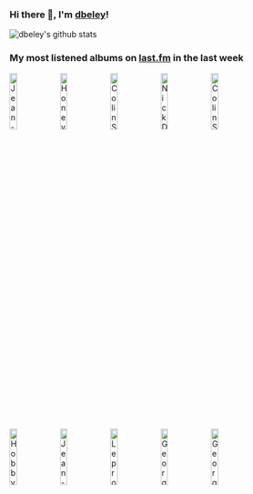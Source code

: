 ### Hi there 👋, I'm [dbeley](https://dbeley.ovh/en)!

![dbeley's github stats](https://github-readme-stats.vercel.app/api?username=dbeley)

### My most listened albums on [last.fm](https://www.last.fm/user/d_beley) in the last week

[<img src='https://lastfm.freetls.fastly.net/i/u/300x300/b67f68b12dbd49938506fabdc89a1c16.jpg' width='16%' height='16%' alt='Jean-Philippe Goude - Pour LInstant'>](https://www.last.fm/music/jean-philippe%2bgoude/pour%2bl%2527instant)&nbsp;
[<img src='https://lastfm.freetls.fastly.net/i/u/300x300/353c00aa354dc8d1dab2dc3605dba3c6.jpg' width='16%' height='16%' alt='Honeyglaze - Honeyglaze'>](https://www.last.fm/music/honeyglaze/honeyglaze)&nbsp;
[<img src='https://lastfm.freetls.fastly.net/i/u/300x300/ae2eb4edad8e4b2693281210b90d536d.png' width='16%' height='16%' alt='Colin Stetson - New History Warfare, Volume 2: Judges'>](https://www.last.fm/music/colin%2bstetson/new%2bhistory%2bwarfare%252c%2bvolume%2b2%253a%2bjudges)&nbsp;
[<img src='https://lastfm.freetls.fastly.net/i/u/300x300/6e3fd83e52fedeab8e4d59e0d2da1ac9.png' width='16%' height='16%' alt='Nick Drake - Pink Moon'>](https://www.last.fm/music/nick%2bdrake/pink%2bmoon)&nbsp;
[<img src='https://lastfm.freetls.fastly.net/i/u/300x300/fcd5767fe84f4f8babeb9ee51e4efc25.png' width='16%' height='16%' alt='Colin Stetson - New History Warfare, Volume 3: To See More Light'>](https://www.last.fm/music/colin%2bstetson/new%2bhistory%2bwarfare%252c%2bvolume%2b3%253a%2bto%2bsee%2bmore%2blight)&nbsp;
<br>
[<img src='https://lastfm.freetls.fastly.net/i/u/300x300/531e04644ce68d91642a7ef6fe15679c.jpg' width='16%' height='16%' alt='Hobby - Nombre Parfait'>](https://www.last.fm/music/hobby/nombre%2bparfait)&nbsp;
[<img src='https://lastfm.freetls.fastly.net/i/u/300x300/0e0c32f4142a43a3853634ae1fa4be32.png' width='16%' height='16%' alt='Jean-Philippe Goude - Ainsi De Nous'>](https://www.last.fm/music/jean-philippe%2bgoude/ainsi%2bde%2bnous)&nbsp;
[<img src='https://lastfm.freetls.fastly.net/i/u/300x300/5c49e4e73884e291c3cf1bab329e163b.jpg' width='16%' height='16%' alt='Leprous - Malina'>](https://www.last.fm/music/leprous/malina)&nbsp;
[<img src='https://lastfm.freetls.fastly.net/i/u/300x300/9ff10d1ee2cd01c6786ae788447282f8.jpg' width='16%' height='16%' alt='Georges Brassens - Georges Brassens Interprète Ses Dernières Compositions N°2'>](https://www.last.fm/music/georges%2bbrassens/georges%2bbrassens%2binterpr%25c3%25a8te%2bses%2bderni%25c3%25a8res%2bcompositions%2bn%25c2%25b02)&nbsp;
[<img src='https://lastfm.freetls.fastly.net/i/u/300x300/e19056e25c134292b25f2ab080458049.jpg' width='16%' height='16%' alt='Georges Brassens - Je Me Suis Fait Tout Petit-Volume 4'>](https://www.last.fm/music/georges%2bbrassens/je%2bme%2bsuis%2bfait%2btout%2bpetit-volume%2b4)&nbsp;
<br>
